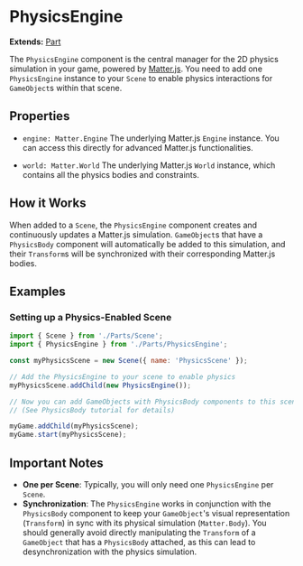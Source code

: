# PhysicsEngine

**Extends:** [Part](./Part.md)

The `PhysicsEngine` component is the central manager for the 2D physics simulation in your game, powered by [Matter.js](https://brm.io/matter-js/). You need to add one `PhysicsEngine` instance to your `Scene` to enable physics interactions for `GameObject`s within that scene.

## Properties

-   `engine: Matter.Engine`
    The underlying Matter.js `Engine` instance. You can access this directly for advanced Matter.js functionalities.

-   `world: Matter.World`
    The underlying Matter.js `World` instance, which contains all the physics bodies and constraints.

## How it Works

When added to a `Scene`, the `PhysicsEngine` component creates and continuously updates a Matter.js simulation. `GameObject`s that have a `PhysicsBody` component will automatically be added to this simulation, and their `Transform`s will be synchronized with their corresponding Matter.js bodies.

## Examples

### Setting up a Physics-Enabled Scene

```javascript
import { Scene } from './Parts/Scene';
import { PhysicsEngine } from './Parts/PhysicsEngine';

const myPhysicsScene = new Scene({ name: 'PhysicsScene' });

// Add the PhysicsEngine to your scene to enable physics
myPhysicsScene.addChild(new PhysicsEngine());

// Now you can add GameObjects with PhysicsBody components to this scene
// (See PhysicsBody tutorial for details)

myGame.addChild(myPhysicsScene);
myGame.start(myPhysicsScene);
```

## Important Notes

-   **One per Scene**: Typically, you will only need one `PhysicsEngine` per `Scene`.
-   **Synchronization**: The `PhysicsEngine` works in conjunction with the `PhysicsBody` component to keep your `GameObject`'s visual representation (`Transform`) in sync with its physical simulation (`Matter.Body`). You should generally avoid directly manipulating the `Transform` of a `GameObject` that has a `PhysicsBody` attached, as this can lead to desynchronization with the physics simulation.